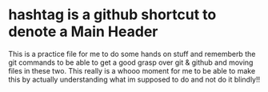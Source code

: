 # hashtag is a github shortcut to denote a Main Header

This is a practice file for me to do some hands on stuff and rememberb the git commands to be able to get a good grasp over git & github and moving files in these two.
This really is a whooo moment for me to be able to make this by actually understanding what im supposed to do and not do it blindly!!

